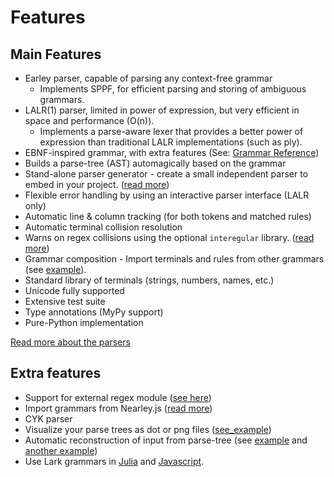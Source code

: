 # Features

## Main Features
 - Earley parser, capable of parsing any context-free grammar
   - Implements SPPF, for efficient parsing and storing of ambiguous grammars.
 - LALR(1) parser, limited in power of expression, but very efficient in space and performance (O(n)).
   - Implements a parse-aware lexer that provides a better power of expression than traditional LALR implementations (such as ply).
 - EBNF-inspired grammar, with extra features (See: [Grammar Reference](grammar.md))
 - Builds a parse-tree (AST) automagically based on the grammar
 - Stand-alone parser generator - create a small independent parser to embed in your project. ([read more](tools.html#stand-alone-parser))
 - Flexible error handling by using an interactive parser interface (LALR only)
 - Automatic line & column tracking (for both tokens and matched rules)
 - Automatic terminal collision resolution
  - Warns on regex collisions using the optional `interegular` library. ([read more](how_to_use.html#regex-collisions))
 - Grammar composition - Import terminals and rules from other grammars (see [example](https://github.com/lark-parser/lark/tree/master/examples/composition)).
 - Standard library of terminals (strings, numbers, names, etc.)
 - Unicode fully supported
 - Extensive test suite
 - Type annotations (MyPy support)
 - Pure-Python implementation

[Read more about the parsers](parsers.md)

## Extra features
  - Support for external regex module ([see here](classes.html#using-unicode-character-classes-with-regex))
  - Import grammars from Nearley.js ([read more](tools.html#importing-grammars-from-nearleyjs))
  - CYK parser
  - Visualize your parse trees as dot or png files ([see_example](https://github.com/lark-parser/lark/blob/master/examples/fruitflies.py))
  - Automatic reconstruction of input from parse-tree (see [example](https://github.com/lark-parser/lark/blob/master/examples/advanced/reconstruct_json.py) and [another example](https://github.com/lark-parser/lark/blob/master/examples/advanced/reconstruct_python.py))
  - Use Lark grammars in [Julia](https://github.com/jamesrhester/Lerche.jl) and [Javascript](https://github.com/lark-parser/Lark.js).
